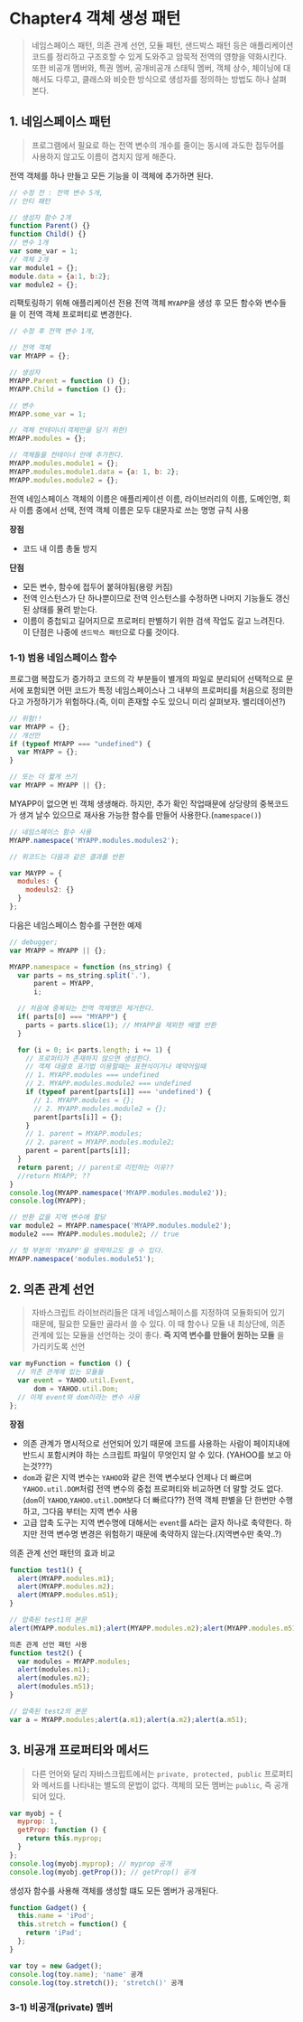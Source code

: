 # Chapter4 객체 생성 패턴

> 네임스페이스 패턴, 의존 관계 선언, 모듈 패턴, 샌드박스 패턴 등은 애플리케이션 코드를 정리하고 구조호할 수 있게 도와주고 암묵적 전역의 영향을 약화시킨다. 또한 비공개 멤버와, 특권 멤버, 공개비공개 스태틱 멤버, 객체 상수, 체이닝에 대해서도 다루고, 클래스와 비슷한 방식으로 생성자를 정의하는 방법도 하나 살펴 본다.

## 1. 네임스페이스 패턴

> 프로그램에서 필요로 하는 전역 변수의 개수를 줄이는 동시에 과도한 접두어를 사용하지 않고도 이름이 겹치지 않게 해준다.

전역 객체를 하나 만들고 모든 기능을 이 객체에 추가하면 된다.

``` js
// 수정 전 : 전역 변수 5개,
// 안티 패턴

// 생성자 함수 2개
function Parent() {}
function Child() {}
// 변수 1개
var some_var = 1;
// 객체 2개
var module1 = {};
module.data = {a:1, b:2};
var module2 = {};
```

리팩토링하기 위해 애플리케이션 전용 전역 객체 `MYAPP`을 생성 후 모든 함수와 변수들을 이 전역 객체 프로퍼티로 변경한다.

``` js
// 수정 후 전역 변수 1개,

// 전역 객체
var MYAPP = {};

// 생성자
MYAPP.Parent = function () {};
MYAPP.Child = function () {};

// 변수
MYAPP.some_var = 1;

// 객체 컨테이너(객체만을 담기 위한)
MYAPP.modules = {};

// 객체들을 컨테이너 안에 추가한다.
MYAPP.modules.module1 = {};
MYAPP.modules.module1.data = {a: 1, b: 2};
MYAPP.modules.module2 = {};
```

전역 네임스페이스 객체의 이름은 애플리케이션 이름, 라이브러리의 이름, 도메인명, 회사 이름 중에서 선택, 전역 객체 이름은 모두 대문자로 쓰는 명명 규칙 사용

**장점**

* 코드 내 이름 총둘 방지

**단점**

* 모든 변수, 함수에 접두어 붙혀야됨(용량 커짐)
* 전역 인스턴스가 단 하나뿐이므로 전역 인스턴스를 수정하면 나머지 기능들도 갱신된 상태를 물려 받는다.
* 이름이 중첩되고 길어지므로 프로퍼티 판별하기 위한 검색 작업도 길고 느려진다. 이 단점은 나중에 `샌드박스 패턴`으로 다룰 것이다.

### 1-1) 범용 네임스페이스 함수

프로그램 복잡도가 증가하고 코드의 각 부분들이 별개의 파일로 분리되어 선택적으로 문서에 포함되면 어떤 코드가 특정 네임스페이스나 그 내부의 프로퍼티를 처음으로 정의한다고 가정하기가 위험하다.(즉, 이미 존재할 수도 있으니 미리 살펴보자. 밸리데이션?)

``` js
// 위험!!
var MYAPP = {};
// 개선안
if (typeof MYAPP === "undefined") {
  var MYAPP = {};
}

// 또는 더 짧게 쓰기
var MYAPP = MYAPP || {};
```

MYAPP이 없으면 빈 객체 생생해라.
하지만, 추가 확인 작업때문에 상당량의 중복코드가 생겨 날수 있으므로 재사용 가능한 함수를 만들어 사용한다.(`namespace()`)

``` js
// 네임스페이스 함수 사용
MYAPP.namespace('MYAPP.modules.modules2');

// 위코드는 다음과 같은 결과를 반환

var MAYPP = {
  modules: {
    modeuls2: {}
  }
};
```

다음은 네임스페이스 함수를 구현한 예제

``` js
// debugger;
var MYAPP = MYAPP || {};

MYAPP.namespace = function (ns_string) {
  var parts = ns_string.split('.'),
      parent = MYAPP,
      i;

  // 처음에 중복되는 전역 객체명은 제거한다.
  if( parts[0] === "MYAPP") {
    parts = parts.slice(1); // MYAPP을 제외한 배열 반환
  }

  for (i = 0; i< parts.length; i += 1) {
    // 프로퍼티가 존재하지 않으면 생성한다.
    // 객체 대괄호 표기법 이용할때는 표현식이거나 예약어일때
    // 1. MYAPP.modules === undefined
    // 2. MYAPP.modules.module2 === undefined
    if (typeof parent[parts[i]] === 'undefined') {
      // 1. MYAPP.modules = {};
      // 2. MYAPP.modules.module2 = {};
      parent[parts[i]] = {};
    }
    // 1. parent = MYAPP.modules;
    // 2. parent = MYAPP.modules.module2;
    parent = parent[parts[i]];
  }
  return parent; // parent로 리턴하는 이유??
  //return MYAPP; ??
}
console.log(MYAPP.namespace('MYAPP.modules.module2'));
console.log(MYAPP);

// 반환 값을 지역 변수에 할당
var module2 = MYAPP.namespace('MYAPP.modules.module2');
module2 === MYAPP.modules.module2; // true

// 첫 부분의 'MYAPP'을 생략하고도 쓸 수 있다.
MYAPP.namespace('modules.module51');
```

## 2. 의존 관계 선언

> 자바스크립트 라이브러리들은 대게 네임스페이스를 지정하여 모듈화되어 있기 때문에, 필요한 모듈만 골라서 쓸 수 있다. 이 때 함수나 모듈 내 최상단에, 의존 관계에 있는 모듈을 선언하는 것이 좋다. **즉 지역 변수를 만들어 원하는 모듈** 을 가리키도록 선언

``` js
var myFunction = function () {
  // 의존 관계에 있는 모듈들
  var event = YAHOO.util.Event,
      dom = YAHOO.util.Dom;
  // 이제 event와 dom이라는 변수 사용
};
```

**장점**

* 의존 관계가 명시적으로 선언되어 있기 때문에 코드를 사용하는 사람이 페이지내에 반드시 포함시켜야 하는 스크립트 파일이 무엇인지 알 수 있다. (YAHOO를 보고 아는것???)
* `dom`과 같은 지역 변수는 `YAHOO`와 같은 전역 변수보다 언제나 더 빠르며 `YAHOO.util.DOM`처럼 전역 변수의 중첩 프로퍼티와 비교하면 더 말할 것도 없다.(`dom`이 `YAHOO`,`YAHOO.util.DOM`보다 더 빠르다??) 전역 객체 판별을 단 한번만 수행하고, 그다음 부터는 지역 변수 사용
* 고급 압축 도구는 지역 변수명에 대해서는 `event`를 `A`라는 글자 하나로 축약한다. 하지만 전역 변수명 변경은 위험하기 때문에 축약하지 않는다.(지역변수만 축약..?)

의존 관계 선언 패턴의 효과 비교

``` js
function test1() {
  alert(MYAPP.modules.m1);
  alert(MYAPP.modules.m2);
  alert(MYAPP.modules.m51);
}

// 압축된 test1의 본문
alert(MYAPP.modules.m1);alert(MYAPP.modules.m2);alert(MYAPP.modules.m51)

의존 관계 선언 패턴 사용
function test2() {
  var modules = MYAPP.modules;
  alert(modules.m1);
  alert(modules.m2);
  alert(modules.m51);
}

// 압축된 test2의 본문
var a = MYAPP.modules;alert(a.m1);alert(a.m2);alert(a.m51);
```

## 3. 비공개 프로퍼티와 메서드

> 다른 언어와 달리 자바스크립트에서는 `private, protected, public` 프로퍼티와 메서드를 나타내는 별도의 문법이 없다. 객체의 모든 멤버는 `public`, 즉 공개되어 있다.

``` js
var myobj = {
  myprop: 1,
  getProp: function () {
    return this.myprop;
  }
};
console.log(myobj.myprop); // myprop 공개
console.log(myobj.getProp()); // getProp() 공개
```

생성자 함수를 사용해 객체를 생성할 떄도 모든 멤버가 공개된다.

``` js
function Gadget() {
  this.name = 'iPod';
  this.stretch = function() {
    return 'iPad';
  };
}

var toy = new Gadget();
console.log(toy.name); 'name' 공개
console.log(toy.stretch()); 'stretch()' 공개
```

### 3-1) 비공개(private) 멤버
